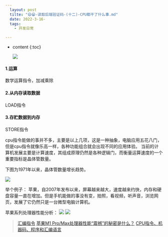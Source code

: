 ```yaml
---
  layout: post
  tilte: "😄😁-读取后端验证码-(十二)-CPU都干了什么事.md"
  date: 2022-3-16-
  tags: 
    - 开发日常

---
```



* content
{:toc}


  ![](https://upload-images.jianshu.io/upload_images/15312191-baf3683dfa4ac18b.png?imageMogr2/auto-orient/strip%7CimageView2/2/w/1240)


#### 1.运算 
数学运算指令，加减乘除
#### 2.从内存读取数据
LOAD指令
#### 3.存贮数据到内存
STORE指令


cpu指令能做的事并不多，主要是以上几项，这是一种抽象，电脑应用五花八门，但是cpu指令就像乐高一样，各种功能组合就会出现不同的应用体验。
当前的计算机发展主要是计算速度，其组成原理仍然是各种逻辑门，而衡量运算速度的一个重要指标是晶体管数量。

下图为1971年以来，晶体管数量增长趋势。

![](https://upload-images.jianshu.io/upload_images/15312191-1d18c1d27a2209f4.png?imageMogr2/auto-orient/strip%7CimageView2/2/w/1240)

 举个例子：
苹果，自2007年发布以来，屏幕越来越大，速度越来约快，内存和硬盘容量一直在增加。但是手机能做的事没有变，拍照，看视频，听声音，浏览网页，发展了它仍然只是一台微型电脑计算机。

苹果系列处理器性能分析：
![](https://upload-images.jianshu.io/upload_images/15312191-9907fb88a4895d1c.png?imageMogr2/auto-orient/strip%7CimageView2/2/w/1240)
![](https://upload-images.jianshu.io/upload_images/15312191-b8348448c3b02535.png?imageMogr2/auto-orient/strip%7CimageView2/2/w/1240)

>[汇编指令](https://www.mallocfree.com/basic/asm/asm-2-instruction.htm)
> [苹果M1 Pro/Max处理器性能“震撼”的秘密是什么？](https://www.eet-china.com/mp/a84799.html)
> [CPU指令、机器码、程序和汇编语言](https://www.cnblogs.com/yilang/p/10997380.html)


